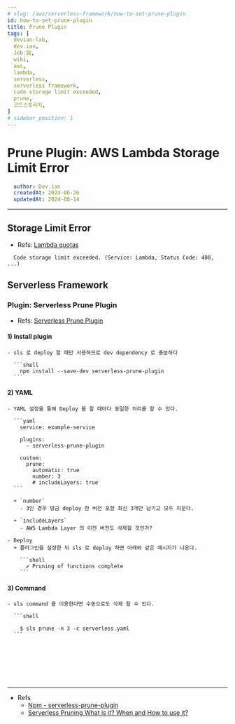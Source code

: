 ```yaml
---
# slug: /aws/serverless-framework/how-to-set-prune-plugin
id: how-to-set-prune-plugin
title: Prune Plugin
tags: [
  devian-lab, 
  dev.ian,
  Jobː談,
  wiki,
  aws,
  lambda,
  serverless,
  serverless framework,
  code storage limit exceeded,
  prune,
  코드스토리지,
]
# sidebar_position: 1
---
```


<!--title -->
# Prune Plugin: AWS Lambda Storage Limit Error
<!--//title -->

<!-- 
```json
{
  "author": "Dev.ian",
  "createdAt": "2024-06-26",
  "updatedAt": "2024-08-14"
}
``` 
-->

```yaml
  author: Dev.ian
  createdAt: 2024-06-26
  updatedAt: 2024-08-14
```

---

## Storage Limit Error

  - Refs: [Lambda quotas](https://docs.aws.amazon.com/lambda/latest/dg/gettingstarted-limits.html#compute-and-storage)

  ```shell
    Code storage limit exceeded. (Service: Lambda, Status Code: 400, ...)
  ```

## Serverless Framework

### Plugin: Serverless Prune Plugin 

  - Refs: [Serverless Prune Plugin](https://www.serverless.com/plugins/serverless-prune-plugin)

  #### 1) Install plugin

    - sls 로 deploy 할 때만 사용하므로 dev dependency 로 충분하다

      ```shell
        npm install --save-dev serverless-prune-plugin
      ```


  #### 2) YAML

    - YAML 설정을 통해 Deploy 를 할 때마다 동일한 처리를 할 수 있다.

      ```yaml
        service: example-service

        plugins:
          - serverless-prune-plugin

        custom:
          prune:
            automatic: true
            number: 3
            # includeLayers: true
      ```

      + `number`
        - 3인 경우 방금 deploy 한 버전 포함 최신 3개만 남기고 모두 지운다.

      + `includeLayers`
        - AWS Lambda Layer 의 이전 버전도 삭제할 것인가?

    - Deploy 
      + 플러그인을 설정한 뒤 sls 로 deploy 하면 아래와 같은 메시지가 나온다.

        ```shell
          ✔ Pruning of functions complete
        ```


  #### 3) Command

    - sls command 를 이용한다면 수동으로도 삭제 할 수 있다.

      ```shell
      
        $ sls prune -n 3 -c serverless.yaml
      ```




<br /><br /><br /><br /><br />

--- 
- Refs
	+ [Npm - serverless-prune-plugin](https://www.npmjs.com/package/serverless-prune-plugin)
	+ [Serverless Pruning What is it? When and How to use it?](https://medium.com/@pjoshi_96874/serverless-pruning-what-is-it-when-and-how-to-use-it-1ac79dcb927a)

